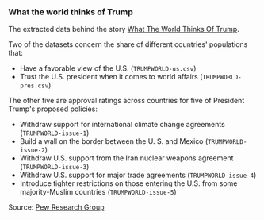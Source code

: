 ### What the world thinks of Trump

The extracted data behind the story [What The World Thinks Of Trump](https://fivethirtyeight.com/features/what-the-world-thinks-of-trump/).

Two of the datasets concern the share of different countries' populations that:

* Have a favorable view of the U.S. (`TRUMPWORLD-us.csv`)
* Trust the U.S. president when it comes to world affairs (`TRUMPWORLD-pres.csv`)

The other five are approval ratings across countries for five of President Trump's proposed policies:

* Withdraw support for international climate change agreements (`TRUMPWORLD-issue-1`)
* Build a wall on the border between the U. S. and Mexico (`TRUMPWORLD-issue-2`)
* Withdraw U.S. support from the Iran nuclear weapons agreement (`TRUMPWORLD-issue-3`)
* Withdraw U.S. support for major trade agreements (`TRUMPWORLD-issue-4`)
* Introduce tighter restrictions on those entering the U.S. from some majority-Muslim countries (`TRUMPWORLD-issue-5`)

Source: [Pew Research Group](http://www.pewresearch.org/fact-tank/2017/07/17/9-charts-on-how-the-world-sees-trump/)